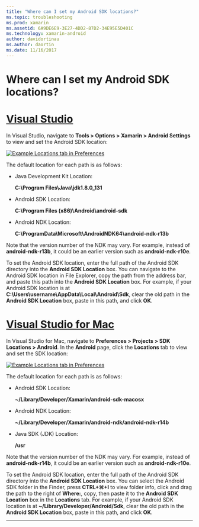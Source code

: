 ```yaml
---
title: "Where can I set my Android SDK locations?"
ms.topic: troubleshooting
ms.prod: xamarin
ms.assetid: 6A9DE6E9-3E27-4DD2-87D2-34E95E5D401C
ms.technology: xamarin-android
author: davidortinau
ms.author: daortin
ms.date: 11/16/2017
---
```


# Where can I set my Android SDK locations?

# [Visual Studio](#tab/windows)

In Visual Studio, navigate to **Tools > Options > Xamarin > Android
Settings** to view and set the Android SDK location:

[![Example Locations tab in Preferences](android-sdk-location-images/win/01-locations-sml.png)](android-sdk-location-images/win/01-locations.png#lightbox)

The default location for each path is as follows:

- Java Development Kit Location:

    **C:\\Program Files\\Java\\jdk1.8.0_131**

- Android SDK Location:

    **C:\\Program Files (x86)\\Android\\android-sdk**

- Android NDK Location:

    **C:\\ProgramData\\Microsoft\\AndroidNDK64\\android-ndk-r13b**

Note that the version number of the NDK may vary. For example, instead
of **android-ndk-r13b**, it could be an earlier version such as
**android-ndk-r10e**.

To set the Android SDK location, enter the full path of the Android SDK
directory into the **Android SDK Location** box. You can navigate to
the Android SDK location in File Explorer, copy the path from the
address bar, and paste this path into the **Android SDK Location** box.
For example, if your Android SDK location is at
**C:\\Users\\username\\AppData\\Local\\Android\\Sdk**, clear the old
path in the **Android SDK Location** box, paste in this path, and click
**OK**.

# [Visual Studio for Mac](#tab/macos)

In Visual Studio for Mac, navigate to **Preferences > Projects > SDK
Locations > Android**. In the **Android** page, click the **Locations**
tab to view and set the SDK location:

[![Example Locations tab in Preferences](android-sdk-location-images/mac/01-locations-sml.png)](android-sdk-location-images/mac/01-locations.png#lightbox)

The default location for each path is as follows:

- Android SDK Location:

    **~/Library/Developer/Xamarin/android-sdk-macosx**

- Android NDK Location:

    **~/Library/Developer/Xamarin/android-ndk/android-ndk-r14b**

- Java SDK (JDK) Location:

    **/usr**

Note that the version number of the NDK may vary. For example, instead
of **android-ndk-r14b**, it could be an earlier version such as
**android-ndk-r10e**.

To set the Android SDK location, enter the full path of the Android
SDK directory into the **Android SDK Location** box. You can select the
Android SDK folder in the Finder, press **CTRL+&#8984;+I** to view
folder info, click and drag the path to the right of **Where:**, copy,
then paste it to the **Android SDK Location** box in the
**Locations** tab. For example, if your Android SDK location is at
**~/Library/Developer/Android/Sdk**, clear the old path in
the **Android SDK Location** box, paste in this path, and click **OK**.

-----
